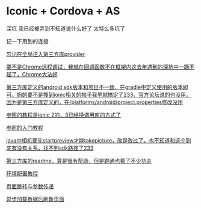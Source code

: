 # Iconic + Cordova + AS

深坑 我已经被弄到不知道说什么好了
太特么多坑了

记一下用到的连接

[忘记在全局注入第三方库provider](https://stackoverflow.com/questions/46048904/no-provider-for-camera-injectionerror)

[要不是Chrome远程调试，我就在回调函数不在框架内这去年遇到的深坑中一蹶不起了，Chrome大法好](https://medium.com/@coderonfleek/debugging-an-ionic-android-app-using-chrome-dev-tools-6e139b79e8d2)

[第三方库定义的android sdk版本和项目不一致，在gradle中定义使用的版本即可。妈的要不是搜到ionic相关的帖子我早就搞定了233，官方论坛说的也没用，因为是第三方库定义的，在/platforms/android/project.properties修改没用](https://forum.ionicframework.com/t/manifest-merger-failed-attribute-meta-data-android-support-version-value-value-26-1-0-from-com-android-support-support-v13-26-1-0-androidmanifest-xml-28-13-35/113022/2)

[参照的教程是ionic 2的，3已经换调用库的方式了](https://stackoverflow.com/questions/43583032/cannot-find-module-ionic-native)

[参照的入门教程](https://code.tutsplus.com/tutorials/how-to-create-a-camera-app-with-ionic-2--cms-28205)

[java中相机要先startpreview才能takepicture，改是改过了，也不知道和这个到底有没有关系，找不到sdk路径了233](https://stackoverflow.com/questions/21723557/java-lang-runtimeexception-takepicture-failed)

[第三方库的readme，算是很有帮助，但是跑通也费了不少功夫](https://ionicframework.com/docs/native/camera-preview/)

[环境配置教程](https://www.jianshu.com/p/f301567378c5)

[页面跳转与参数传递](https://blog.csdn.net/gent__chen/article/details/78690877)

[异步加载数据后刷新页面](https://blog.csdn.net/u010564430/article/details/55214010)
